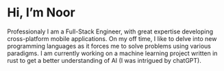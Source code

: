 # Hi, I’m Noor
Professionaly I am a Full-Stack Engineer, with great expertise developing cross-platform mobile applications. On my off time, I like to delve into new programming languages as it forces me to solve problems using various paradigms. I am currently working on a machine learning project written in rust to get a better understanding of AI (I was intrigued by chatGPT).
